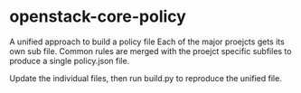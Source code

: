 # openstack-core-policy

A unified approach to build a policy file
Each of the major proejcts gets its own sub file.
Common rules are merged with the proejct specific subfiles to
produce a single policy.json file.

Update the individual files, then run build.py to reproduce the unified file.